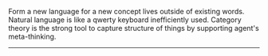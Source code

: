 Form a new language for a new concept lives outside of existing words. Natural language is like a qwerty keyboard inefficiently used. Category theory is the strong tool to capture structure of things by supporting agent's meta-thinking.

---
